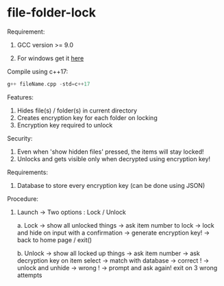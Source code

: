 # file-folder-lock

Requirement: 

1. GCC version >= 9.0

2. For windows get it [here](https://ftp.halifax.rwth-aachen.de/osdn/mingw/68260/mingw-get-setup.exe)

Compile using c++17:
```c++
g++ fileName.cpp -std=c++17
```

Features: 
1. Hides file(s) / folder(s) in current directory
2. Creates encryption key for each folder on locking 
3. Encryption key required to unlock 

Security:
1. Even when 'show hidden files' pressed, the items will stay locked!
2. Unlocks and gets visible only when decrypted using encryption key!

Requirements:
1. Database to store every encryption key (can be done using JSON)

Procedure: 
1. Launch -> Two options : Lock / Unlock 

    a. Lock -> show all unlocked things -> ask item number to lock -> lock and hide on input with a confirmation -> generate encryption key! -> back to home page / exit()

    b. Unlock -> show all locked up things -> ask item number -> ask decryption key on item select -> match with database -> correct ! -> unlock and unhide
             -> wrong ! -> prompt and ask again!
                            exit on 3 wrong attempts

